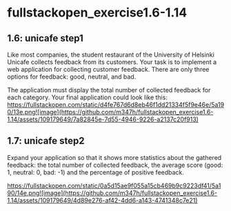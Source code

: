 # fullstackopen_exercise1.6-1.14


## 1.6: unicafe step1 ##

Like most companies, the student restaurant of the University of Helsinki Unicafe collects feedback from its customers. Your task is to implement a web application for collecting customer feedback. There are only three options for feedback: good, neutral, and bad.

The application must display the total number of collected feedback for each category. Your final application could look like this:
https://fullstackopen.com/static/d4fe767d6d8eb46f1dd21334f5f9e46e/5a190/13e.png![image](https://github.com/m347h/fullstackopen_exercise1.6-1.14/assets/109179649/7a82845e-7d55-4946-9226-a2137c20f913)


## 1.7: unicafe step2 ##
Expand your application so that it shows more statistics about the gathered feedback: the total number of collected feedback, the average score (good: 1, neutral: 0, bad: -1) and the percentage of positive feedback.

https://fullstackopen.com/static/0a5d15ae9f055a15cb469b9c9223df41/5a190/14e.png![image](https://github.com/m347h/fullstackopen_exercise1.6-1.14/assets/109179649/4d89e276-af42-4dd6-a143-4741348c7e21)
